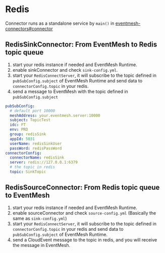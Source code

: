 # Redis

Connector runs as a standalone service by `main()` in [eventmesh-connectors#connector](https://github.com/apache/eventmesh/tree/master/eventmesh-connectors#connector)

## RedisSinkConnector: From EventMesh to Redis topic queue

1. start your redis instance if needed and EventMesh Runtime.
2. enable sinkConnector and check `sink-config.yml`.
3. start your `RedisConnectServer`, it will subscribe to the topic defined in `pubSubConfig.subject` of EventMesh Runtime and send data to `connectorConfig.topic` in your redis.
4. send a message to EventMesh with the topic defined in `pubSubConfig.subject`

```yaml
pubSubConfig:  
  # default port 10000
  meshAddress: your.eventmesh.server:10000  
  subject: TopicTest  
  idc: FT  
  env: PRD
  group: redisSink
  appId: 5031
  userName: redisSinkUser
  passWord: redisPassWord
connectorConfig:
  connectorName: redisSink
  server: redis://127.0.0.1:6379
  # the topic in redis
  topic: SinkTopic
```

## RedisSourceConnector: From Redis topic queue to EventMesh

1. start your redis instance if needed and EventMesh Runtime.
2. enable sourceConnector and check `source-config.yml` (Basically the same as `sink-config.yml`)
3. start your `RedisConnectServer`, it will subscribe to the topic defined in `connectorConfig.topic` in your redis and send data to `pubSubConfig.subject` of EventMesh Runtime.
4. send a CloudEvent message to the topic in redis, and you will receive the message in EventMesh.